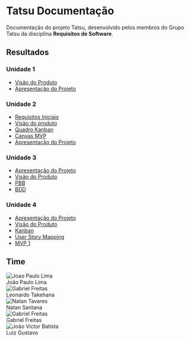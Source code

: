 # Tatsu Documentação
Documentação do projeto Tatsu, desenvolvido pelos membros do Grupo Tatsu da disciplina **Requisitos de Software**.

## Resultados

### Unidade 1
- [Visão do Produto](https://fgaunb-req-gm.github.io/2021.2-Tatsu/visao/)
- [Apresentação do Projeto](https://fgaunb-req-gm.github.io/2021.2-Tatsu/apresentacao/)

### Unidade 2
- [Requisitos Iniciais](https://fgaunb-req-gm.github.io/2021.2-Tatsu/requisitos_iniciais/)
- [Visão do produto](https://fgaunb-req-gm.github.io/2021.2-Tatsu/visao2/)
- [Quadro Kanban](https://fgaunb-req-gm.github.io/2021.2-Tatsu/kanban/)
- [Canvas MVP](https://fgaunb-req-gm.github.io/2021.2-Tatsu/canvasMVP/)
- [Apresentação do Projeto](https://fgaunb-req-gm.github.io/2021.2-Tatsu/apresentacao/)

### Unidade 3

- [Apresentação do Projeto](https://fgaunb-req-gm.github.io/2021.2-Tatsu/apresentacao/)
- [Visão do Produto](https://fgaunb-req-gm.github.io/2021.2-Tatsu/visao3/)
- [PBB](https://fgaunb-req-gm.github.io/2021.2-Tatsu/pbb/)
- [BDD](https://fgaunb-req-gm.github.io/2021.2-Tatsu/bdd/)

### Unidade 4

- [Apresentação do Projeto](https://fgaunb-req-gm.github.io/2021.2-Tatsu/apresentacao/)
- [Visão do Produto](https://fgaunb-req-gm.github.io/2021.2-Tatsu/visao4/)
- [Kanban](https://fgaunb-req-gm.github.io/2021.2-Tatsu/kanban/)
- [User Story Mapping](https://fgaunb-req-gm.github.io/2021.2-Tatsu/userStoryMap/)
- [MVP 1](http://34.95.201.188/)

## Time
<div class="container"> 
        <div class="col-sm container-img">
            <img src="https://github.com/jpaulohe4rt.png" alt="Joao Paulo Lima" class="img-thumbnail image">
            <div class="middle">
                <div class="text">
                    João Paulo Lima 
                </div>
            </div>
        </div>
        <div class="col-sm container-img">
            <img src="https://github.com/ltakehana.png" alt="Gabriel Freitas" class="img-thumbnail image">
            <div class="middle">
                <div class="text">
                    Leonardo Takehana
                </div>
            </div>
        </div>
        <div class="col-sm container-img">
            <img src="https://github.com/Neitan2001.png" alt="Natan Tavares" class="img-thumbnail image">
            <div class="middle">
                <div class="text">
                    Natan Santana
                </div>
            </div>
        </div>
        <div class="col-sm container-img">
            <img src="https://github.com/gabrielfreitass1.png" alt="Gabriel Freitas" class="img-thumbnail image">
            <div class="middle">
                <div class="text">
                    Gabriel Freitas
                </div>
            </div>
        </div>
        <div class="col-sm container-img">
            <img src="https://github.com/LuizGustavoFR.png" alt="João Victor Batista" class="img-thumbnail image">
            <div class="middle">
                <div class="text">
                    Luiz Gustavo 
                </div>
            </div>
        </div>
</div>